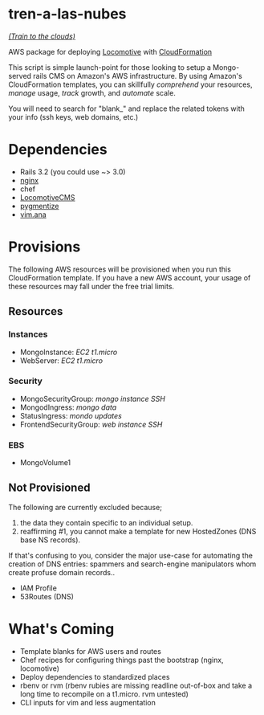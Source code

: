tren-a-las-nubes
================
*[(Train to the clouds)](http://en.wikipedia.org/wiki/Tren_a_las_Nubes)*


AWS package for deploying [Locomotive](http://www.locomotivecms.com) with [CloudFormation](http://aws.amazon.com/cloudformation/)

This script is simple launch-point for those looking to setup a Mongo-served rails CMS on Amazon's AWS infrastructure.  By using Amazon's CloudFormation templates, you can skillfully *comprehend* your resources, *manage* usage, *track* growth, and *automate* scale.

You will need to search for "blank_" and replace the related tokens with your info (ssh keys, web domains, etc.)

# Dependencies

- Rails 3.2 (you could use ~> 3.0)
- [nginx](http://nginx.org/download/aws_nginx_setup.sh)
- chef
- [LocomotiveCMS](http://www.locomotivecms.com)
- [pygmentize](http://pygments.org/docs/cmdline/)
- [vim.ana](https://github.com/newalexandria/vim.ana)

# Provisions

The following AWS resources will be provisioned when you run this CloudFormation template.  If you have a new AWS account, your usage of these resources may fall under the free trial limits.

## Resources
### Instances

- MongoInstance:  *EC2 t1.micro*
- WebServer:  *EC2 t1.micro*

### Security

- MongoSecurityGroup: *mongo instance SSH*
- MongodIngress: *mongo data*
- StatusIngress: *mondo updates*
- FrontendSecurityGroup: *web instance SSH*

### EBS

- MongoVolume1

## Not Provisioned

The following are currently excluded because;

1. the data they contain specific to an individual setup.  
2. reaffirming #1, you cannot make a template for new HostedZones (DNS base NS records).

If that's confusing to you, consider the major use-case for automating the creation of DNS entries: spammers and search-engine manipulators whom create profuse domain records..

- IAM Profile
- 53Routes (DNS)


# What's Coming

- Template blanks for AWS users and routes
- Chef recipes for configuring things past the bootstrap (nginx, locomotive)
- Deploy dependencies to standardized places
- rbenv or rvm (rbenv rubies are missing readline out-of-box and take a long time to recompile on a t1.micro. rvm untested)
- CLI inputs for vim and less augmentation 
